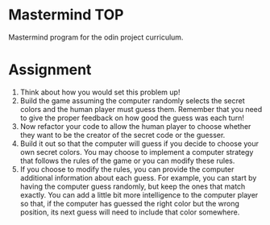 # Mastermind TOP
Mastermind program for the odin project curriculum.
# Assignment
1. Think about how you would set this problem up!
2. Build the game assuming the computer randomly selects the secret colors and the human player must guess them. Remember that you need to give the proper feedback on how good the guess was each turn!
3. Now refactor your code to allow the human player to choose whether they want to be the creator of the secret code or the guesser.
4. Build it out so that the computer will guess if you decide to choose your own secret colors. You may choose to implement a computer strategy that follows the rules of the game or you can modify these rules.
5. If you choose to modify the rules, you can provide the computer additional information about each guess. For example, you can start by having the computer guess randomly, but keep the ones that match exactly. You can add a little bit more intelligence to the computer player so that, if the computer has guessed the right color but the wrong position, its next guess will need to include that color somewhere.